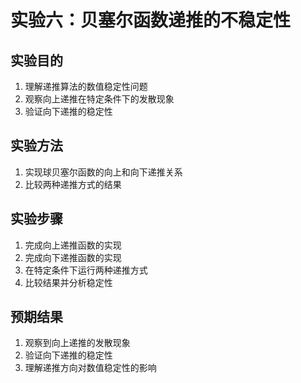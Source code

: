 # 实验六：贝塞尔函数递推的不稳定性

## 实验目的
1. 理解递推算法的数值稳定性问题
2. 观察向上递推在特定条件下的发散现象
3. 验证向下递推的稳定性

## 实验方法
1. 实现球贝塞尔函数的向上和向下递推关系
2. 比较两种递推方式的结果

## 实验步骤
1. 完成向上递推函数的实现
2. 完成向下递推函数的实现
3. 在特定条件下运行两种递推方式
4. 比较结果并分析稳定性

## 预期结果
1. 观察到向上递推的发散现象
2. 验证向下递推的稳定性
3. 理解递推方向对数值稳定性的影响